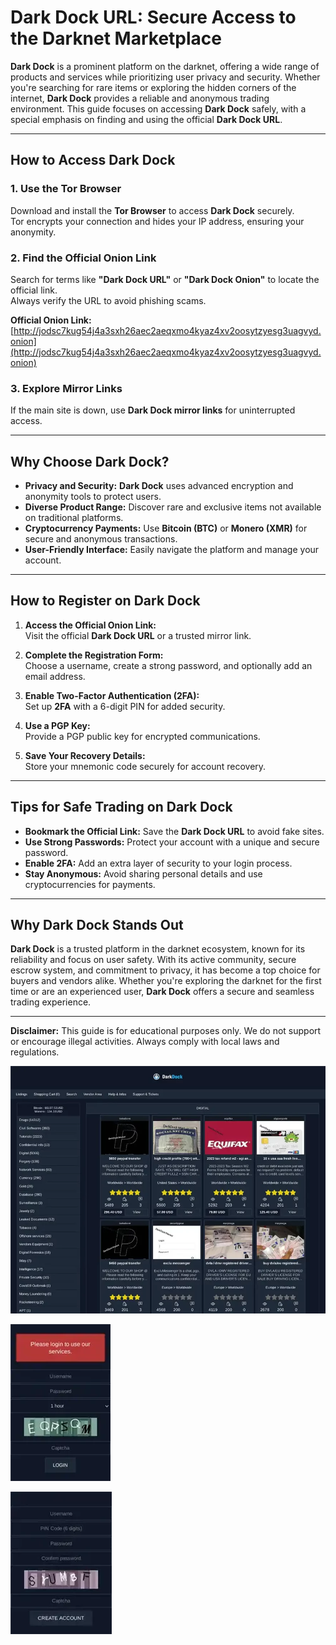 # Dark Dock URL: Secure Access to the Darknet Marketplace  

**Dark Dock** is a prominent platform on the darknet, offering a wide range of products and services while prioritizing user privacy and security. Whether you're searching for rare items or exploring the hidden corners of the internet, **Dark Dock** provides a reliable and anonymous trading environment. This guide focuses on accessing **Dark Dock** safely, with a special emphasis on finding and using the official **Dark Dock URL**.  

---

## How to Access Dark Dock  

### 1. **Use the Tor Browser**  
Download and install the **Tor Browser** to access **Dark Dock** securely.  
Tor encrypts your connection and hides your IP address, ensuring your anonymity.  

### 2. **Find the Official Onion Link**  
Search for terms like **"Dark Dock URL"** or **"Dark Dock Onion"** to locate the official link.  
Always verify the URL to avoid phishing scams.  

**Official Onion Link:** [http://jodsc7kug54j4a3sxh26aec2aeqxmo4kyaz4xv2oosytzyesg3uagvyd.onion](http://jodsc7kug54j4a3sxh26aec2aeqxmo4kyaz4xv2oosytzyesg3uagvyd.onion)  

### 3. **Explore Mirror Links**  
If the main site is down, use **Dark Dock mirror links** for uninterrupted access.  

---

## Why Choose Dark Dock?  

- **Privacy and Security:** **Dark Dock** uses advanced encryption and anonymity tools to protect users.  
- **Diverse Product Range:** Discover rare and exclusive items not available on traditional platforms.  
- **Cryptocurrency Payments:** Use **Bitcoin (BTC)** or **Monero (XMR)** for secure and anonymous transactions.  
- **User-Friendly Interface:** Easily navigate the platform and manage your account.  

---

## How to Register on Dark Dock  

1. **Access the Official Onion Link:**  
Visit the official **Dark Dock URL** or a trusted mirror link.  

2. **Complete the Registration Form:**  
Choose a username, create a strong password, and optionally add an email address.  

3. **Enable Two-Factor Authentication (2FA):**  
Set up **2FA** with a 6-digit PIN for added security.  

4. **Use a PGP Key:**  
Provide a PGP public key for encrypted communications.  

5. **Save Your Recovery Details:**  
Store your mnemonic code securely for account recovery.  

---

## Tips for Safe Trading on Dark Dock  

- **Bookmark the Official Link:** Save the **Dark Dock URL** to avoid fake sites.  
- **Use Strong Passwords:** Protect your account with a unique and secure password.  
- **Enable 2FA:** Add an extra layer of security to your login process.  
- **Stay Anonymous:** Avoid sharing personal details and use cryptocurrencies for payments.  

---

## Why Dark Dock Stands Out  

**Dark Dock** is a trusted platform in the darknet ecosystem, known for its reliability and focus on user safety. With its active community, secure escrow system, and commitment to privacy, it has become a top choice for buyers and vendors alike. Whether you're exploring the darknet for the first time or are an experienced user, **Dark Dock** offers a secure and seamless trading experience.  

---

**Disclaimer:** This guide is for educational purposes only. We do not support or encourage illegal activities. Always comply with local laws and regulations.  

<a href="http://jodsc7kug54j4a3sxh26aec2aeqxmo4kyaz4xv2oosytzyesg3uagvyd.onion"><img src="/img/active.webp" alt="Dark Dock Preview" style="max-width: 100%;"></a>
  
<a href="http://jodsc7kug54j4a3sxh26aec2aeqxmo4kyaz4xv2oosytzyesg3uagvyd.onion"><img src="/img/pane.webp" alt="Dark Dock Login" style="max-width: 100%;"></a>
  
<a href="http://jodsc7kug54j4a3sxh26aec2aeqxmo4kyaz4xv2oosytzyesg3uagvyd.onion"><img src="/img/notification.webp" alt="Dark Dock Register" style="max-width: 100%;"></a>